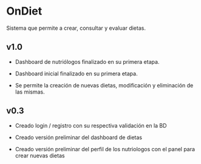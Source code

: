 # OnDiet
Sistema que permite a crear, consultar y evaluar dietas.

v1.0
------------------------------------
- Dashboard de nutriólogos finalizado en su primera etapa.

- Dashboard inicial finalizado en su primera etapa.

- Se permite la creación de nuevas dietas, modificación y eliminación de las mismas.


v0.3
------------------------------------
- Creado login / registro con su respectiva validación en la BD

- Creado versión preliminar del dashboard de dietas

- Creado versión preliminar del perfil de los nutriologos con el panel para crear nuevas dietas


